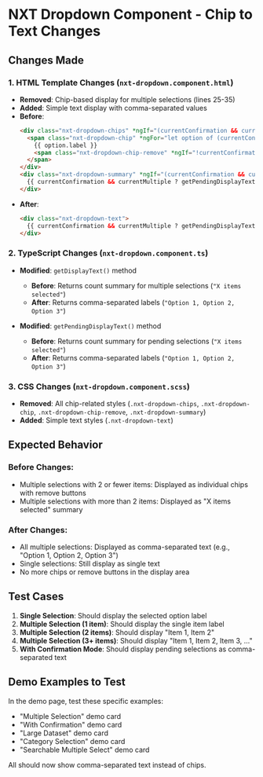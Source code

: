 # NXT Dropdown Component - Chip to Text Changes

## Changes Made

### 1. HTML Template Changes (`nxt-dropdown.component.html`)
- **Removed**: Chip-based display for multiple selections (lines 25-35)
- **Added**: Simple text display with comma-separated values
- **Before**: 
  ```html
  <div class="nxt-dropdown-chips" *ngIf="(currentConfirmation && currentMultiple ? pendingOptions : selectedOptions).length <= 2">
    <span class="nxt-dropdown-chip" *ngFor="let option of (currentConfirmation && currentMultiple ? pendingOptions : selectedOptions)">
      {{ option.label }}
      <span class="nxt-dropdown-chip-remove" *ngIf="!currentConfirmation">×</span>
    </span>
  </div>
  <div class="nxt-dropdown-summary" *ngIf="(currentConfirmation && currentMultiple ? pendingOptions : selectedOptions).length > 2">
    {{ currentConfirmation && currentMultiple ? getPendingDisplayText() : getDisplayText() }}
  </div>
  ```
- **After**:
  ```html
  <div class="nxt-dropdown-text">
    {{ currentConfirmation && currentMultiple ? getPendingDisplayText() : getDisplayText() }}
  </div>
  ```

### 2. TypeScript Changes (`nxt-dropdown.component.ts`)
- **Modified**: `getDisplayText()` method
  - **Before**: Returns count summary for multiple selections (`"X items selected"`)
  - **After**: Returns comma-separated labels (`"Option 1, Option 2, Option 3"`)

- **Modified**: `getPendingDisplayText()` method
  - **Before**: Returns count summary for pending selections (`"X items selected"`)
  - **After**: Returns comma-separated labels (`"Option 1, Option 2, Option 3"`)

### 3. CSS Changes (`nxt-dropdown.component.scss`)
- **Removed**: All chip-related styles (`.nxt-dropdown-chips`, `.nxt-dropdown-chip`, `.nxt-dropdown-chip-remove`, `.nxt-dropdown-summary`)
- **Added**: Simple text styles (`.nxt-dropdown-text`)

## Expected Behavior

### Before Changes:
- Multiple selections with 2 or fewer items: Displayed as individual chips with remove buttons
- Multiple selections with more than 2 items: Displayed as "X items selected" summary

### After Changes:
- All multiple selections: Displayed as comma-separated text (e.g., "Option 1, Option 2, Option 3")
- Single selections: Still display as single text
- No more chips or remove buttons in the display area

## Test Cases

1. **Single Selection**: Should display the selected option label
2. **Multiple Selection (1 item)**: Should display the single item label
3. **Multiple Selection (2 items)**: Should display "Item 1, Item 2"
4. **Multiple Selection (3+ items)**: Should display "Item 1, Item 2, Item 3, ..."
5. **With Confirmation Mode**: Should display pending selections as comma-separated text

## Demo Examples to Test

In the demo page, test these specific examples:
- "Multiple Selection" demo card
- "With Confirmation" demo card  
- "Large Dataset" demo card
- "Category Selection" demo card
- "Searchable Multiple Select" demo card

All should now show comma-separated text instead of chips. 